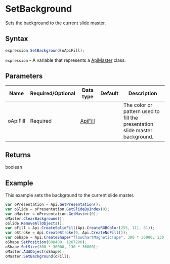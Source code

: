 # SetBackground

Sets the background to the current slide master.

## Syntax

```javascript
expression.SetBackground(oApiFill);
```

`expression` - A variable that represents a [ApiMaster](../ApiMaster.md) class.

## Parameters

| **Name** | **Required/Optional** | **Data type** | **Default** | **Description** |
| ------------- | ------------- | ------------- | ------------- | ------------- |
| oApiFill | Required | [ApiFill](../../ApiFill/ApiFill.md) |  | The color or pattern used to fill the presentation slide master background. |

## Returns

boolean

## Example

This example sets the background to the current slide master.

```javascript editor-
var oPresentation = Api.GetPresentation();
var oSlide = oPresentation.GetSlideByIndex(0);
var oMaster = oPresentation.GetMaster(0);
oMaster.ClearBackground();
oSlide.RemoveAllObjects();
var oFill = Api.CreateSolidFill(Api.CreateRGBColor(255, 111, 61));
var oStroke = Api.CreateStroke(0, Api.CreateNoFill());
var oShape = Api.CreateShape("flowChartMagneticTape", 300 * 36000, 130 * 36000, oFill, oStroke);
oShape.SetPosition(608400, 1267200);
oShape.SetSize(300 * 36000, 130 * 36000);
oMaster.AddObject(oShape);
oMaster.SetBackground(oFill);
```
